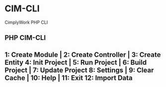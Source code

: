 # CIM-CLI
CimplyWork PHP CLI

PHP CIM-CLI
--------------------------------------------------------------------------------
1: Create Module | 2: Create Controller | 3: Create Entity
4: Init Project | 5: Run Project | 6: Build Project | 7: Update Project
8: Settings | 9: Clear Cache | 10: Help | 11: Exit
12: Import Data
--------------------------------------------------------------------------------
